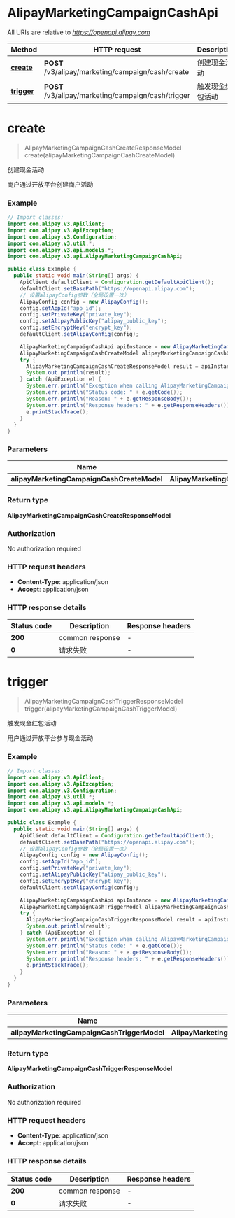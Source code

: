 # AlipayMarketingCampaignCashApi

All URIs are relative to *https://openapi.alipay.com*

| Method | HTTP request | Description |
|------------- | ------------- | -------------|
| [**create**](AlipayMarketingCampaignCashApi.md#create) | **POST** /v3/alipay/marketing/campaign/cash/create | 创建现金活动 |
| [**trigger**](AlipayMarketingCampaignCashApi.md#trigger) | **POST** /v3/alipay/marketing/campaign/cash/trigger | 触发现金红包活动 |


<a name="create"></a>
# **create**
> AlipayMarketingCampaignCashCreateResponseModel create(alipayMarketingCampaignCashCreateModel)

创建现金活动

商户通过开放平台创建商户活动

### Example
```java
// Import classes:
import com.alipay.v3.ApiClient;
import com.alipay.v3.ApiException;
import com.alipay.v3.Configuration;
import com.alipay.v3.util.*;
import com.alipay.v3.api.models.*;
import com.alipay.v3.api.AlipayMarketingCampaignCashApi;

public class Example {
  public static void main(String[] args) {
    ApiClient defaultClient = Configuration.getDefaultApiClient();
    defaultClient.setBasePath("https://openapi.alipay.com");
    // 设置alipayConfig参数（全局设置一次）
    AlipayConfig config = new AlipayConfig();
    config.setAppId("app_id");
    config.setPrivateKey("private_key");
    config.setAlipayPublicKey("alipay_public_key");
    config.setEncryptKey("encrypt_key");
    defaultClient.setAlipayConfig(config);

    AlipayMarketingCampaignCashApi apiInstance = new AlipayMarketingCampaignCashApi(defaultClient);
    AlipayMarketingCampaignCashCreateModel alipayMarketingCampaignCashCreateModel = new AlipayMarketingCampaignCashCreateModel(); // AlipayMarketingCampaignCashCreateModel | 
    try {
      AlipayMarketingCampaignCashCreateResponseModel result = apiInstance.create(alipayMarketingCampaignCashCreateModel);
      System.out.println(result);
    } catch (ApiException e) {
      System.err.println("Exception when calling AlipayMarketingCampaignCashApi#create");
      System.err.println("Status code: " + e.getCode());
      System.err.println("Reason: " + e.getResponseBody());
      System.err.println("Response headers: " + e.getResponseHeaders());
      e.printStackTrace();
    }
  }
}
```

### Parameters

| Name | Type | Description  | Notes |
|------------- | ------------- | ------------- | -------------|
| **alipayMarketingCampaignCashCreateModel** | **AlipayMarketingCampaignCashCreateModel**|  | [optional] |

### Return type

**AlipayMarketingCampaignCashCreateResponseModel**

### Authorization

No authorization required

### HTTP request headers

 - **Content-Type**: application/json
 - **Accept**: application/json

### HTTP response details
| Status code | Description | Response headers |
|-------------|-------------|------------------|
| **200** | common response |  -  |
| **0** | 请求失败 |  -  |

<a name="trigger"></a>
# **trigger**
> AlipayMarketingCampaignCashTriggerResponseModel trigger(alipayMarketingCampaignCashTriggerModel)

触发现金红包活动

用户通过开放平台参与现金活动

### Example
```java
// Import classes:
import com.alipay.v3.ApiClient;
import com.alipay.v3.ApiException;
import com.alipay.v3.Configuration;
import com.alipay.v3.util.*;
import com.alipay.v3.api.models.*;
import com.alipay.v3.api.AlipayMarketingCampaignCashApi;

public class Example {
  public static void main(String[] args) {
    ApiClient defaultClient = Configuration.getDefaultApiClient();
    defaultClient.setBasePath("https://openapi.alipay.com");
    // 设置alipayConfig参数（全局设置一次）
    AlipayConfig config = new AlipayConfig();
    config.setAppId("app_id");
    config.setPrivateKey("private_key");
    config.setAlipayPublicKey("alipay_public_key");
    config.setEncryptKey("encrypt_key");
    defaultClient.setAlipayConfig(config);

    AlipayMarketingCampaignCashApi apiInstance = new AlipayMarketingCampaignCashApi(defaultClient);
    AlipayMarketingCampaignCashTriggerModel alipayMarketingCampaignCashTriggerModel = new AlipayMarketingCampaignCashTriggerModel(); // AlipayMarketingCampaignCashTriggerModel | 
    try {
      AlipayMarketingCampaignCashTriggerResponseModel result = apiInstance.trigger(alipayMarketingCampaignCashTriggerModel);
      System.out.println(result);
    } catch (ApiException e) {
      System.err.println("Exception when calling AlipayMarketingCampaignCashApi#trigger");
      System.err.println("Status code: " + e.getCode());
      System.err.println("Reason: " + e.getResponseBody());
      System.err.println("Response headers: " + e.getResponseHeaders());
      e.printStackTrace();
    }
  }
}
```

### Parameters

| Name | Type | Description  | Notes |
|------------- | ------------- | ------------- | -------------|
| **alipayMarketingCampaignCashTriggerModel** | **AlipayMarketingCampaignCashTriggerModel**|  | [optional] |

### Return type

**AlipayMarketingCampaignCashTriggerResponseModel**

### Authorization

No authorization required

### HTTP request headers

 - **Content-Type**: application/json
 - **Accept**: application/json

### HTTP response details
| Status code | Description | Response headers |
|-------------|-------------|------------------|
| **200** | common response |  -  |
| **0** | 请求失败 |  -  |

